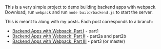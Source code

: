 
This is a very simple project to demo building backend apps with
webpack. Download, run `webpack` and run `node build/backend.js` to
start the server.

This is meant to along with my posts. Each post corresponds to a branch:

* [Backend Apps with Webpack: Part I](http://jlongster.com/Backend-Apps-with-Webpack--Part-I) - part1
* [Backend Apps with Webpack: Part II](http://jlongster.com/Backend-Apps-with-Webpack--Part-II) - part2a and part2b
* [Backend Apps with Webpack: Part III](http://jlongster.com/Backend-Apps-with-Webpack--Part-III) - part3 (or master)


